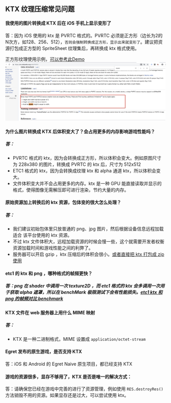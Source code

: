 ## KTX 纹理压缩常见问题

#### 我使用的图片转换成 KTX 后在 iOS 手机上显示变形了
答：因为 iOS 使用的 ktx 是 PVRTC 格式的。PVRTC 必须是正方形（边长为2的N次方，如128、256、512），`否则会强制转换成正方形，显示出来就变形了`。建议把资源打包成正方型的 SpriteSheet 纹理集后，再转换成 ktx 格式使用。

正方形纹理使用示例，[可以参考此Demo](http://tool.egret-labs.org/DocZip/engine/KTXSquare.zip)
![](p1.png)

#### 为什么图片转换成 KTX 后体积变大了？会占用更多的内存影响游戏性能吗？
##### 答：
* PVRTC 格式的 ktx，因为会转换成正方形，所以体积会变大。例如原图尺寸为 228x380 的图片，转换成 PVRTC 的 ktx 后，尺寸为 512x512
* ETC1 格式的 ktx，因为会转换成纹理 ktx 和 alpha 通道 ktx，所以体积会变大。
* 文件体积变大并不会占用更多的内存。ktx 是一种 GPU 能直接读取并显示的格式，使得图像无需解压即可进行渲染，节约大量的内存。



#### 原始资源加上转换后的 ktx 资源，包体变的很大怎么处理？
##### 答：
* 我们建议初始包体里只放普通的 png、jpg 图片，然后根据设备信息远程加载适合	该平台使用的 ktx 资源。
* 不过 ktx 文件体积大，远程加载资源的时候会慢一些，这个就需要开发者权衡资源加载时间和游戏性能之间的利弊了。
* 服务器可以开启 gzip ，ktx 压缩后的体积会很小。[或者直接把 ktx 打包成 zip 使用](http://tool.egret-labs.org/DocZip/engine/ktx/ktx_zip.zip)


####  etc1 的 ktx 和 png ，哪种格式的帧频更快？
##### 答：png 在 shader 中调用一次 texture2D ，而 etc1 格式的 ktx 会多调用一次用于获取 alpha 遮罩，所以在 benchMark 极限测试下会有性能损失。[etc1 ktx 和 png 的帧频对比 benchmark](http://tool.egret-labs.org/DocZip/engine/ktx/KTX_VS_PNG.zip)


#### KTX 文件在 web 服务器上用什么 MIME 映射
##### 答：
* KTX 是一种二进制格式，MIME 设置成 `application/octet-stream
`

#### Egret 发布的原生游戏，是否支持 KTX
答：iOS 和 Android 的 Egret Naive 原生项目，都已经支持 KTX

#### 游戏的资源很多，显存不够用了，KTX 是否是唯一的解决方式：
答：请确保您已经在游戏中完善的进行了资源管理，例如使用 `RES.destroyRes()` 方法销毁不用的资源。如果显存还是过大，可以尝试使用 ktx。

